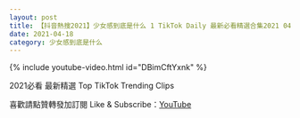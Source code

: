 ```yaml
---
layout: post
title: 【抖音熱搜2021】少女感到底是什么 1 TikTok Daily 最新必看精選合集2021 04 18
date: 2021-04-18
category: 少女感到底是什么
---
```


{% include youtube-video.html id="DBimCftYxnk" %}

2021必看 最新精選 Top TikTok Trending Clips

喜歡請點贊轉發加訂閱 Like & Subscribe：[YouTube](https://www.youtube.com/channel/UCAoR7VcanIPd04uEq_GIylA/videos)

